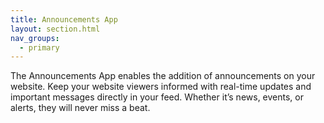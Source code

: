```yaml
---
title: Announcements App
layout: section.html
nav_groups:
  - primary
---
```


The Announcements App enables the addition of  announcements on your website. 
Keep your website viewers informed with real-time updates and important messages directly in your feed. Whether it’s news, events, or alerts, they will never miss a beat.
